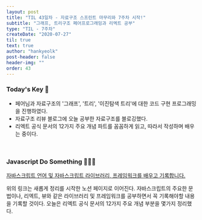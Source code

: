 ```yaml
---
layout: post
title: "TIL 43일차 - 자료구조 스프린트 마무리와 7주차 시작!"
subtitle: "그래프, 트리구조 페어프로그래밍과 리엑트 공부"
type: "TIL - 7주차"
createDate: "2020-07-27"
til: true
text: true
author: "hankyeolk"
post-header: false
header-img: ""
order: 43
---
```


### Today's Key 🔑

- 페어님과 자료구조의 '그래프', '트리', '이진탐색 트리'에 대한 코드 구현 프로그래밍을 진행하였다.
- 자료구조 리뷰 블로그에 오늘 공부한 자료구조를 블로깅했다.
- 리엑트 공식 문서의 12가지 주요 개념 파트를 꼼꼼하게 읽고, 따라서 작성하며 배우는 중이다.

<br>

### Javascript Do Something ⛹🏾‍♀️

[자바스크립트 언어 및 자바스크립트 라이브러리, 프레임워크를 배우고 기록합니다.](https://www.notion.so/ddovblek/Javascript-Do-Something-d8d913babe0647e3ba507b05dbf66186)

위의 링크는 새롭게 정리를 시작한 노션 페이지로 이어진다. 자바스크립트의 주요한 문법이나, 리엑트, 뷰와 같은 라이브러리 및 프레임워크를 공부하면서 꼭 기록해야할 내용을 기록할 것이다. 오늘은 리엑트 공식 문서의 12가지 주요 개념 부분을 몇가지 정리했다.
